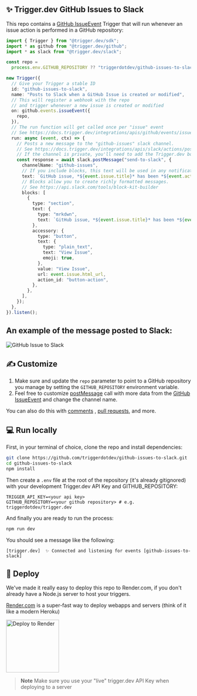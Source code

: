 ## ✨ Trigger.dev GitHub Issues to Slack

This repo contains a [GitHub IssueEvent](https://docs.trigger.dev/integrations/apis/github/events/issues) Trigger that will run whenever an issue action is performed in a GitHub repository:

```ts
import { Trigger } from "@trigger.dev/sdk";
import * as github from "@trigger.dev/github";
import * as slack from "@trigger.dev/slack";

const repo =
  process.env.GITHUB_REPOSITORY ?? "triggerdotdev/github-issues-to-slack";

new Trigger({
  // Give your Trigger a stable ID
  id: "github-issues-to-slack",
  name: "Posts to Slack when a GitHub Issue is created or modified",
  // This will register a webhook with the repo
  // and trigger whenever a new issue is created or modified
  on: github.events.issueEvent({
    repo,
  }),
  // The run function will get called once per "issue" event
  // See https://docs.trigger.dev/integrations/apis/github/events/issues
  run: async (event, ctx) => {
    // Posts a new message to the "github-issues" slack channel.
    // See https://docs.trigger.dev/integrations/apis/slack/actions/post-message
    // If the channel is private, you'll need to add the Trigger.dev bot to the channel first.
    const response = await slack.postMessage("send-to-slack", {
      channelName: "github-issues",
      // If you include blocks, this text will be used in any notifications.
      text: `GitHub issue, *${event.issue.title}* has been *${event.action}*. `,
      // Blocks allow you to create richly formatted messages.
      // See https://api.slack.com/tools/block-kit-builder
      blocks: [
        {
          type: "section",
          text: {
            type: "mrkdwn",
            text: `GitHub issue, *${event.issue.title}* has been *${event.action}*.`,
          },
          accessory: {
            type: "button",
            text: {
              type: "plain_text",
              text: "View Issue",
              emoji: true,
            },
            value: "View Issue",
            url: event.issue.html_url,
            action_id: "button-action",
          },
        },
      ],
    });
  },
}).listen();
```

## An example of the message posted to Slack:

![GitHub Issue to Slack](https://imagedelivery.net/3TbraffuDZ4aEf8KWOmI_w/c6a66532-8ab6-4e14-83b6-4333731fe200/public)

## ✍️ Customize

1. Make sure and update the `repo` parameter to point to a GitHub repository you manage by setting the `GITHUB_REPOSITORY` environment variable.
2. Feel free to customize [postMessage](https://docs.trigger.dev/integrations/apis/slack/actions/post-message) call with more data from the [GitHub IssueEvent](https://docs.trigger.dev/integrations/apis/github/events/issues) and change the channel name.

You can also do this with [comments](https://docs.trigger.dev/integrations/apis/github/events/issue-comments) , [pull requests](https://docs.trigger.dev/integrations/apis/github/events/pull-requests), and more.

## 💻 Run locally

First, in your terminal of choice, clone the repo and install dependencies:

```sh
git clone https://github.com/triggerdotdev/github-issues-to-slack.git
cd github-issues-to-slack
npm install
```

Then create a `.env` file at the root of the repository (it's already gitignored) with your development Trigger.dev API Key and GITHUB_REPOSITORY:

```
TRIGGER_API_KEY=<your api key>
GITHUB_REPOSITORY=<your github repository> # e.g. triggerdotdev/trigger.dev
```

And finally you are ready to run the process:

```sh
npm run dev
```

You should see a message like the following:

```
[trigger.dev]  ✨ Connected and listening for events [github-issues-to-slack]
```

## 🚀 Deploy

We've made it really easy to deploy this repo to Render.com, if you don't already have a Node.js server to host your triggers.

[Render.com](https://render.com) is a super-fast way to deploy webapps and servers (think of it like a modern Heroku)

<a href="https://render.com/deploy?repo=https://github.com/triggerdotdev/github-issues-to-slack">
  <img width="144px" src="https://render.com/images/deploy-to-render-button.svg" alt="Deploy to Render">
</a>

> **Note** Make sure you use your "live" trigger.dev API Key when deploying to a server
